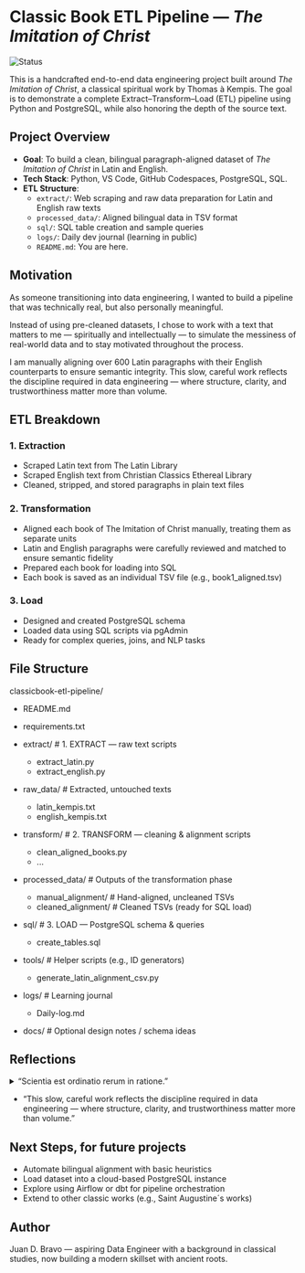 # Classic Book ETL Pipeline — *The Imitation of Christ*
![Status](https://img.shields.io/badge/status-in_progress-yellow)

This is a handcrafted end-to-end data engineering project built around *The Imitation of Christ*, a classical spiritual work by Thomas à Kempis. The goal is to demonstrate a complete Extract–Transform–Load (ETL) pipeline using Python and PostgreSQL, while also honoring the depth of the source text.

## Project Overview

- **Goal**: To build a clean, bilingual paragraph-aligned dataset of *The Imitation of Christ* in Latin and English.
- **Tech Stack**: Python, VS Code, GitHub Codespaces, PostgreSQL, SQL.
- **ETL Structure**: 
  - `extract/`: Web scraping and raw data preparation for Latin and English raw texts
  - `processed_data/`: Aligned bilingual data in TSV format
  - `sql/`: SQL table creation and sample queries
  - `logs/`: Daily dev journal (learning in public)
  - `README.md`: You are here.

## Motivation

As someone transitioning into data engineering, I wanted to build a pipeline that was technically real, but also personally meaningful.

Instead of using pre-cleaned datasets, I chose to work with a text that matters to me — spiritually and intellectually — to simulate the messiness of real-world data and to stay motivated throughout the process.

I am manually aligning over 600 Latin paragraphs with their English counterparts to ensure semantic integrity. This slow, careful work reflects the discipline required in data engineering — where structure, clarity, and trustworthiness matter more than volume.

## ETL Breakdown

### 1. Extraction
- Scraped Latin text from The Latin Library
- Scraped English text from Christian Classics Ethereal Library
- Cleaned, stripped, and stored paragraphs in plain text files

### 2. Transformation
- Aligned each book of The Imitation of Christ manually, treating them as separate units
- Latin and English paragraphs were carefully reviewed and matched to ensure semantic fidelity
- Prepared each book for loading into SQL
- Each book is saved as an individual TSV file (e.g., book1_aligned.tsv)

### 3. Load
- Designed and created PostgreSQL schema
- Loaded data using SQL scripts via pgAdmin
- Ready for complex queries, joins, and NLP tasks

## File Structure

classicbook-etl-pipeline/
   - README.md
   - requirements.txt

   - extract/                  # 1. EXTRACT — raw text scripts
     - extract_latin.py
     - extract_english.py

   - raw_data/                 # Extracted, untouched texts
     - latin_kempis.txt
     - english_kempis.txt
 
   - transform/                # 2. TRANSFORM — cleaning & alignment scripts
     - clean_aligned_books.py
     -  ...
 
   - processed_data/           # Outputs of the transformation phase
     - manual_alignment/          # Hand-aligned, uncleaned TSVs
     - cleaned_alignment/         # Cleaned TSVs (ready for SQL load)
 
   - sql/                      # 3. LOAD — PostgreSQL schema & queries
     - create_tables.sql

   - tools/                    # Helper scripts (e.g., ID generators)
     - generate_latin_alignment_csv.py

   - logs/                     # Learning journal
     - Daily-log.md

   - docs/                     # Optional design notes / schema ideas


## Reflections

<details>
  <summary>“Scientia est ordinatio rerum in ratione.”</summary>

  “Knowledge is the ordering of things according to reason.”
</details>


- “This slow, careful work reflects the discipline required in data engineering — where structure, clarity, and trustworthiness matter more than volume.”

## Next Steps, for future projects

- Automate bilingual alignment with basic heuristics
- Load dataset into a cloud-based PostgreSQL instance
- Explore using Airflow or dbt for pipeline orchestration
- Extend to other classic works (e.g., Saint Augustine´s works)

## Author

Juan D. Bravo — aspiring Data Engineer with a background in classical studies,
now building a modern skillset with ancient roots.